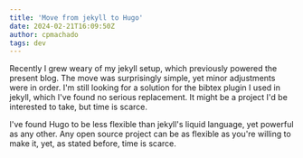```yaml
---
title: 'Move from jekyll to Hugo'
date: 2024-02-21T16:09:50Z
author: cpmachado
tags: dev
---
```


Recently I grew weary of my jekyll setup, which previously powered the present
blog. The move was surprisingly simple, yet minor adjustments were in order.
I'm still looking for a solution for the bibtex plugin I used in jekyll, which
I've found no serious replacement. It might be a project I'd be interested
to take, but time is scarce.

I've found Hugo to be less flexible than jekyll's liquid language, yet powerful
as any other. Any open source project can be as flexible as you're willing to
make it, yet, as stated before, time is scarce.

